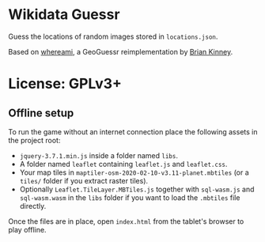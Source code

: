 Wikidata Guessr
===============

Guess the locations of random images stored in `locations.json`.

Based on [whereami](https://github.com/webdevbrian/whereami), a GeoGuessr reimplementation by [Brian Kinney](http://www.thebriankinney.com/).

License: GPLv3+
===============

Offline setup
-------------

To run the game without an internet connection place the following assets in the
project root:

* `jquery-3.7.1.min.js` inside a folder named `libs`.
* A folder named `leaflet` containing `leaflet.js` and `leaflet.css`.
* Your map tiles in `maptiler-osm-2020-02-10-v3.11-planet.mbtiles` (or a
  `tiles/` folder if you extract raster tiles).
* Optionally `Leaflet.TileLayer.MBTiles.js` together with `sql-wasm.js` and
  `sql-wasm.wasm` in the `libs` folder if you want to load the `.mbtiles` file
  directly.

Once the files are in place, open `index.html` from the tablet's browser to play
offline.
